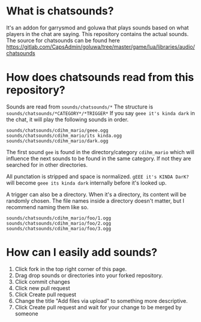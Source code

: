 # What is chatsounds?
It's an addon for garrysmod and goluwa that plays sounds based on what players in the chat are saying. This repository contains the actual sounds. The source for chatsounds can be found here https://gitlab.com/CapsAdmin/goluwa/tree/master/game/lua/libraries/audio/chatsounds

# How does chatsounds read from this repository?
Sounds are read from `sounds/chatsounds/*`
The structure is `sounds/chatsounds/*CATEGORY*/*TRIGGER*`
If you say `geee it's kinda dark` in the chat, it will play the following sounds in order.
```
sounds/chatsounds/cdihm_mario/geee.ogg
sounds/chatsounds/cdihm_mario/its kinda.ogg
sounds/chatsounds/cdihm_mario/dark.ogg
```
The first sound `gee` is found in the directory/category `cdihm_mario` which will influence the next sounds to be found in the same category. If not they are searched for in other directories.

All punctation is stripped and space is normalized. `gEEE it's KINDA DarK?` will become `geee its kinda dark` internally before it's looked up.

A trigger can also be a directory. When it's a directory, its content will be randomly chosen. The file names inside a directory doesn't matter, but I recommend naming them like so.

```
sounds/chatsounds/cdihm_mario/foo/1.ogg
sounds/chatsounds/cdihm_mario/foo/2.ogg
sounds/chatsounds/cdihm_mario/foo/3.ogg
```

# How can I easily add sounds?

1. Click fork in the top right corner of this page. 
2. Drag drop sounds or directories into your forked repository. 
3. Click commit changes
4. Click new pull request
5. Click Create pull request
6. Change the title "Add files via upload" to something more descriptive.
7. Click Create pull request and wait for your change to be merged by someone
